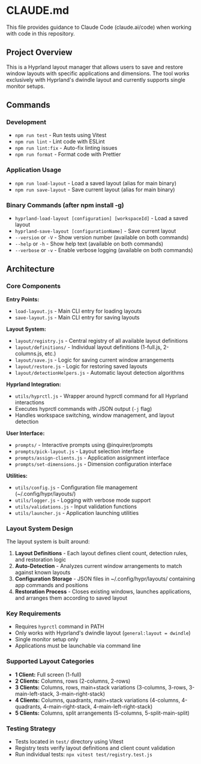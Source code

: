# CLAUDE.md

This file provides guidance to Claude Code (claude.ai/code) when working with code in this repository.

## Project Overview

This is a Hyprland layout manager that allows users to save and restore window layouts with specific applications and dimensions. The tool works exclusively with Hyprland's dwindle layout and currently supports single monitor setups.

## Commands

### Development

- `npm run test` - Run tests using Vitest
- `npm run lint` - Lint code with ESLint
- `npm run lint:fix` - Auto-fix linting issues
- `npm run format` - Format code with Prettier

### Application Usage

- `npm run load-layout` - Load a saved layout (alias for main binary)
- `npm run save-layout` - Save current layout (alias for main binary)

### Binary Commands (after npm install -g)

- `hyprland-load-layout [configuration] [workspaceId]` - Load a saved layout
- `hyprland-save-layout [configurationName]` - Save current layout
- `--version` or `-V` - Show version number (available on both commands)
- `--help` or `-h` - Show help text (available on both commands)
- `--verbose` or `-v` - Enable verbose logging (available on both commands)

## Architecture

### Core Components

**Entry Points:**

- `load-layout.js` - Main CLI entry for loading layouts
- `save-layout.js` - Main CLI entry for saving layouts

**Layout System:**

- `layout/registry.js` - Central registry of all available layout definitions
- `layout/definitions/` - Individual layout definitions (1-full.js, 2-columns.js, etc.)
- `layout/save.js` - Logic for saving current window arrangements
- `layout/restore.js` - Logic for restoring saved layouts
- `layout/detectionHelpers.js` - Automatic layout detection algorithms

**Hyprland Integration:**

- `utils/hyprctl.js` - Wrapper around hyprctl command for all Hyprland interactions
- Executes hyprctl commands with JSON output (`-j` flag)
- Handles workspace switching, window management, and layout detection

**User Interface:**

- `prompts/` - Interactive prompts using @inquirer/prompts
- `prompts/pick-layout.js` - Layout selection interface
- `prompts/assign-clients.js` - Application assignment interface
- `prompts/set-dimensions.js` - Dimension configuration interface

**Utilities:**

- `utils/config.js` - Configuration file management (~/.config/hypr/layouts/)
- `utils/logger.js` - Logging with verbose mode support
- `utils/validations.js` - Input validation functions
- `utils/launcher.js` - Application launching utilities

### Layout System Design

The layout system is built around:

1. **Layout Definitions** - Each layout defines client count, detection rules, and restoration logic
2. **Auto-Detection** - Analyzes current window arrangements to match against known layouts
3. **Configuration Storage** - JSON files in ~/.config/hypr/layouts/ containing app commands and positions
4. **Restoration Process** - Closes existing windows, launches applications, and arranges them according to saved layout

### Key Requirements

- Requires `hyprctl` command in PATH
- Only works with Hyprland's dwindle layout (`general:layout = dwindle`)
- Single monitor setup only
- Applications must be launchable via command line

### Supported Layout Categories

- **1 Client:** Full screen (1-full)
- **2 Clients:** Columns, rows (2-columns, 2-rows)
- **3 Clients:** Columns, rows, main+stack variations (3-columns, 3-rows, 3-main-left-stack, 3-main-right-stack)
- **4 Clients:** Columns, quadrants, main+stack variations (4-columns, 4-quadrants, 4-main-right-stack, 4-main-left-right-stack)
- **5 Clients:** Columns, split arrangements (5-columns, 5-split-main-split)

### Testing Strategy

- Tests located in `test/` directory using Vitest
- Registry tests verify layout definitions and client count validation
- Run individual tests: `npx vitest test/registry.test.js`
